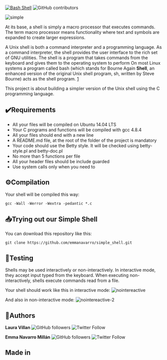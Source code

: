 [![Bash Shell](https://badges.frapsoft.com/bash/v1/bash.png?v=103)](https://github.com/ellerbrock/open-source-badges/)
![GitHub contributors](https://img.shields.io/github/contributors/emmanavarro/simple_shell?style=plastic)

![simple](https://user-images.githubusercontent.com/60374349/79060145-12505c00-7c47-11ea-8eaf-d625418da2ca.png)

At its base, a shell is simply a macro processor that executes commands. The term macro processor means functionality where text and symbols are expanded to create larger expressions.

A Unix shell is both a command interpreter and a programming language. As a command interpreter, the shell provides the user interface to the rich set of GNU utilities. The shell is a program that takes commands from the keyboard and gives them to the operating system to perform On most Linux systems a program called bash (which stands for Bourne Again **Shell**, an enhanced version of the original Unix shell program, sh, written by Steve Bourne) acts as the shell program. [1](http://linuxcommand.org/lc3_lts0010.php)

This project is about building a simpler version of the Unix shell using the C programming language.

## :heavy_check_mark:Requirements
* All your files will be compiled on Ubuntu 14.04 LTS
* Your C programs and functions will be compiled with gcc 4.8.4
* All your files should end with a new line
* A README.md file, at the root of the folder of the project is mandatory
* Your code should use the Betty style. It will be checked using betty-style.pl and betty-doc.pl
* No more than 5 functions per file
* All your header files should be include guarded
* Use system calls only when you need to

## ⚙Compilation 

Your shell will be compiled this way:

`gcc -Wall -Werror -Wextra -pedantic *.c`

## 📥Trying out our Simple Shell

You can download this repository like this:

`git clone https://github.com/emmanavarro/simple_shell.git`

## 📑Testing

Shells may be used interactively or non-interactively. In interactive mode, they accept input typed from the keyboard. When executing non-interactively, shells execute commands read from a file.

Your shell should work like this in interactive mode:
![nointereactive](https://user-images.githubusercontent.com/60374349/79060512-7a08a600-7c4b-11ea-951b-e519a943d79f.png)

And also in non-interactive mode:
![nointereactive-2](https://user-images.githubusercontent.com/60374349/79060514-82f97780-7c4b-11ea-9a12-194710945f75.png)

## 🚀Authors

**Laura Villan** ![GitHub followers](https://img.shields.io/github/followers/laucavv?label=Follow&style=social)
![Twitter Follow](https://img.shields.io/twitter/follow/laucavv23?label=%40laucavv23&style=social)

**Emma Navarro Millán** ![GitHub followers](https://img.shields.io/github/followers/emmanavarro?label=Follow&style=social)
![Twitter Follow](https://img.shields.io/twitter/follow/Ayy_Emma?label=%40Ayy_Emma&style=social)

## Made in
